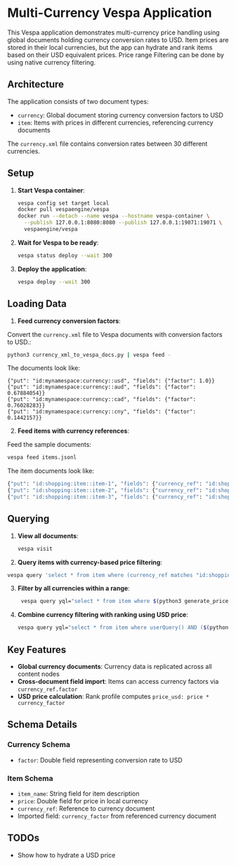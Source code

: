 # Multi-Currency Vespa Application

This Vespa application demonstrates multi-currency price handling using global documents holding currency conversion rates to USD.
Item prices are stored in their local currencies, but the app can hydrate and rank items based on their USD equivalent prices.
Price range Filtering can be done by using native currency filtering.

## Architecture

The application consists of two document types:
- `currency`: Global document storing currency conversion factors to USD
- `item`: Items with prices in different currencies, referencing currency documents

The `currency.xml` file contains conversion rates between 30 different currencies.

## Setup

1. **Start Vespa container**:
   ```bash
   vespa config set target local
   docker pull vespaengine/vespa
   docker run --detach --name vespa --hostname vespa-container \
     --publish 127.0.0.1:8080:8080 --publish 127.0.0.1:19071:19071 \
     vespaengine/vespa
   ```

2. **Wait for Vespa to be ready**:
   ```bash
   vespa status deploy --wait 300
   ```

3. **Deploy the application**:
   ```bash
   vespa deploy --wait 300
   ```

## Loading Data

1. **Feed currency conversion factors**:

Convert the `currency.xml` file to Vespa documents with conversion factors to USD.:
```bash
python3 currency_xml_to_vespa_docs.py | vespa feed -
```

The documents look like:
```jsonl
{"put": "id:mynamespace:currency::usd", "fields": {"factor": 1.0}}
{"put": "id:mynamespace:currency::aud", "fields": {"factor": 0.67884054}}
{"put": "id:mynamespace:currency::cad", "fields": {"factor": 0.76028283}}
{"put": "id:mynamespace:currency::cny", "fields": {"factor": 0.1442157}}
```

2. **Feed items with currency references**:

Feed the sample documents:

```bash
vespa feed items.jsonl
```

The item documents look like: 
 
```bash
{"put": "id:shopping:item::item-1", "fields": {"currency_ref": "id:shopping:currency::usd", "price": 3836, "item_name": "emerald gemstone bracelet"}}
{"put": "id:shopping:item::item-2", "fields": {"currency_ref": "id:shopping:currency::usd", "price": 14, "item_name": "Handmade ceramic ring dish"}}
{"put": "id:shopping:item::item-3", "fields": {"currency_ref": "id:shopping:currency::usd", "price": 45, "item_name": "Handmade wooden cutting board"}}
```

## Querying

1. **View all documents**:
   ```bash
   vespa visit
   ```

2. **Query items with currency-based price filtering**:
```bash
vespa query 'select * from item where (currency_ref matches "id:shopping:currency::usd" and price >= 4000.0)'
```

3. **Filter by all currencies within a range**:
   ```bash
    vespa query yql="select * from item where $(python3 generate_price_filter_query.py --min_price 20 --max_price 100 --currency USD)"
   ```
4. **Combine currency filtering with ranking using USD price**:
   ```bash
   vespa query yql="select * from item where userQuery() AND ($(python3 generate_price_filter_query.py --min_price 20 --max_price 100 --currency USD))" query="vintage"
   ```


## Key Features

- **Global currency documents**: Currency data is replicated across all content nodes
- **Cross-document field import**: Items can access currency factors via `currency_ref.factor`
- **USD price calculation**: Rank profile computes `price_usd: price * currency_factor`

## Schema Details

### Currency Schema
- `factor`: Double field representing conversion rate to USD

### Item Schema
- `item_name`: String field for item description
- `price`: Double field for price in local currency
- `currency_ref`: Reference to currency document
- Imported field: `currency_factor` from referenced currency document

## TODOs

- Show how to hydrate a USD price 